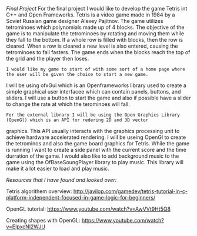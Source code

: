 *Final Project*
	For the final project I would like to develop the game Tetris int C++ and Open Frameworks. Tetris is a video game made in 
1984 by a Soviet Russian game designer Alexey Pajitnov. The game utilizes tetrominoes which polynomials made up of 4 blocks. 
The objective of the game is to manipulate the tetrominoes by rotating and moving them while they fall to the bottom. If a 
whole row is filled with blocks, then the row is cleared. When a row is cleared a new level is also entered, causing the 
tetrominoes to fall fasters. The game ends when the blocks reach the top of the grid and the player then loses. 

	I would like my game to start of with some sort of a home page where the user will be given the choice to start a new game. 
I will be using ofxGui which is an Openframeworks library used to create a simple graphical user interfacee which can contain
panels, buttons, and sliders. I will use a button to start the game and also if possible have a slider to change the rate at
which the terominoes will fall. 

	For the external library I will be using the Open Graphics Library (OpenGl) which is an API for redering 2D and 3D vector 
graphics. This API usually interacts with the graphics processing unit to achieve hardware accelerated rendering. I will
be useing OpenGl to create the tetrominos and also the game board graphics for Tetris. While the game is running I want to create
a side panel with the current score and the time durration of the game. I would also like to add background music to the game 
using the OfBaseSoungPlayer library to play music. This library will make it a lot easier to load and play music. 

*Resources that I have found and looked over:*

Tetris algorithem overview:
http://javilop.com/gamedev/tetris-tutorial-in-c-platform-independent-focused-in-game-logic-for-beginners/

OpenGL tutorial:
https://www.youtube.com/watch?v=AwVVt9Ht5Q8

Creating shapes with OpenGL:
https://www.youtube.com/watch?v=EIpxcNl2WJU